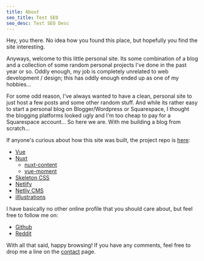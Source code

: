 ```yaml
---
title: About
seo_title: Test SEO
seo_desc: Test SEO Desc
---
```


Hey, you there.  No idea how you found this place, but hopefully you find the site interesting.

Anyways, welcome to this little personal site. Its some combination of a blog and a collection of some random personal projects I've done in the past year or so.  Oddly enough, my job is completely unrelated to web development / design; this has oddly enough ended up as one of my hobbies...

For some odd reason, I've always wanted to have a clean, personal site to just host a few posts and some other random stuff.  And while its rather easy to start a personal blog on Blogger/Wordpress or Squarespace, I thought the blogging platforms looked ugly and I'm too cheap to pay for a Squarespace account... So here we are. With me building a blog from scratch...

If anyone's curious about how this site was built, the project repo is [here](https://github.com/gms64/greg_on_data):
- [Vue](https://vuejs.org/)
- [Nuxt](https://nuxtjs.org/)
    - [nuxt-content](https://content.nuxtjs.org/)
    - [vue-moment](https://github.com/brockpetrie/vue-moment)
- [Skeleton CSS](http://getskeleton.com/)
- [Netlify](https://www.netlify.com/)
- [Netliy CMS](https://www.netlifycms.org/)
- [illlustrations](https://illlustrations.co/)



I have basically no other online profile that you should care about, but feel free to follow me on:
- [Github](https://github.com/gms64)
- [Reddit](https://www.reddit.com/user/greg_on_data)

With all that said, happy browsing! If you have any comments, feel free to drop me a line on the [contact](/contact) page.